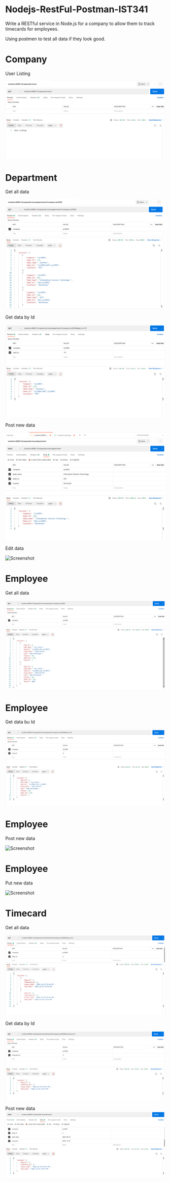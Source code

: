 # Nodejs-RestFul-Postman-IST341
Write a RESTful service in Node.js for a company to allow them to track timecards for employees.

Using postmen to test all data if they look good.

# Company
User Listing

![Screenshot](https://github.com/ijc3093/Nodejs-RestFul-Postman-IST341/blob/master/screen/Company/1_user_istening.png)

# Department
Get all data

![Screenshot](https://github.com/ijc3093/Nodejs-RestFul-Postman-IST341/blob/master/screen/Departments/GET_ALL_DEPARTMENTS.png)

Get data by Id

![Screenshot](https://github.com/ijc3093/Nodejs-RestFul-Postman-IST341/blob/master/screen/Departments/GET_BY_ID_DEPARTMENT.png)


Post new data

![Screenshot](https://github.com/ijc3093/Nodejs-RestFul-Postman-IST341/blob/master/screen/Departments/POST_DEPARTMENT.png)

Edit data

![Screenshot](https://github.com/ijc3093/Nodejs-RestFul-Postman-IST341/blob/master/screen/Departments/UT_DEPARTMENT.png)



# Employee
Get all data

![Screenshot](https://github.com/ijc3093/Nodejs-RestFul-Postman-IST341/blob/master/screen/Employee/GET_ALL_EMPLOYEES.png)


# Employee
Get data bu Id

![Screenshot](https://github.com/ijc3093/Nodejs-RestFul-Postman-IST341/blob/master/screen/Employee/GET_BY_EMPLOYEE.png)


# Employee
Post new data

![Screenshot](https://github.com/ijc3093/Nodejs-RestFul-Postman-IST341/blob/master/screen/Employee/POST_EMPLOYEE.png.png)


# Employee
Put new data

![Screenshot](https://github.com/ijc3093/Nodejs-RestFul-Postman-IST341/blob/master/screen/Employee/PUT_EMPLOYEE.png.png)



# Timecard
Get all data

![Screenshot](https://github.com/ijc3093/Nodejs-RestFul-Postman-IST341/blob/master/screen/Times/GET_ALL_TIMECARDS.png)


Get data by Id

![Screenshot](https://github.com/ijc3093/Nodejs-RestFul-Postman-IST341/blob/master/screen/Times/GET_TIMECARD.png)

Post new data
![Screenshot](https://github.com/ijc3093/Nodejs-RestFul-Postman-IST341/blob/master/screen/Times/POST_TIMECARD.png)
